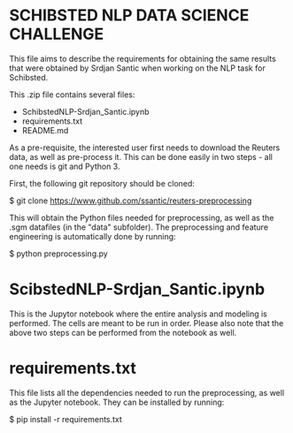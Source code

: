 SCHIBSTED NLP DATA SCIENCE CHALLENGE
====================================

This file aims to describe the requirements for obtaining the same results that were obtained
by Srdjan Santic when working on the NLP task for Schibsted.

This .zip file contains several files:

* SchibstedNLP-Srdjan_Santic.ipynb
* requirements.txt
* README.md

As a pre-requisite, the interested user first needs to download the Reuters data, as well as
pre-process it. This can be done easily in two steps - all one needs is git and Python 3.

First, the following git repository should be cloned:

$ git clone https://www.github.com/ssantic/reuters-preprocessing

This will obtain the Python files needed for preprocessing, as well as the .sgm datafiles
(in the "data" subfolder). The preprocessing and feature engineering is automatically
done by running:

$ python preprocessing.py


ScibstedNLP-Srdjan_Santic.ipynb
===============================

This is the Jupytor notebook where the entire analysis and modeling is performed. The cells are
meant to be run in order. Please also note that the above two steps can be performed from the
notebook as well.


requirements.txt
================

This file lists all the dependencies needed to run the preprocessing, as well as the Jupyter
notebook. They can be installed by running:

$ pip install -r requirements.txt
